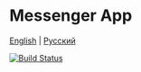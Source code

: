 # Messenger App

[English](docs/README_en.md) | [Русский](docs/README_ru.md)

[![Build Status](https://img.shields.io/github/actions/workflow/status/Kramarich000/messenger-app/ci.yml)](https://github.com/Kramarich000/messenger-app/actions)